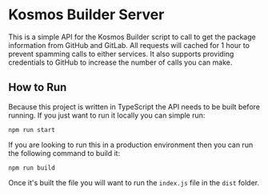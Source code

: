 # Kosmos Builder Server

This is a simple API for the Kosmos Builder script to call to get the package information from GitHub and GitLab. All requests will cached for 1 hour to prevent spamming calls to either services. It also supports providing credentials to GitHub to increase the number of calls you can make.

## How to Run

Because this project is written in TypeScript the API needs to be built before running. If you just want to run it locally you can simple run:

```
npm run start
```

If you are looking to run this in a production environment then you can run the following command to build it:

```
npm run build
```

Once it's built the file you will want to run the `index.js` file in the `dist` folder.
